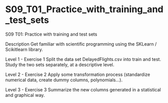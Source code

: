 # S09_T01_Practice_with_training_and_test_sets

S09 T01: Practice with training and test sets

Description
Get familiar with scientific programming using the SKLearn / Scikitlearn library.

Level 1 - Exercise 1
Split the data set DelayedFlights.csv into train and test. Study the two sets separately, at a descriptive level.

Level 2 - Exercise 2
Apply some transformation process (standardize numerical data, create dummy columns, polynomials...).

Level 3 - Exercise 3
Summarize the new columns generated in a statistical and graphical way.

